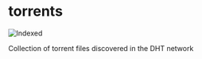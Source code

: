 torrents 
========
![Indexed](https://img.shields.io/badge/indexed-262739-blue)

Collection of torrent files discovered in the DHT network
